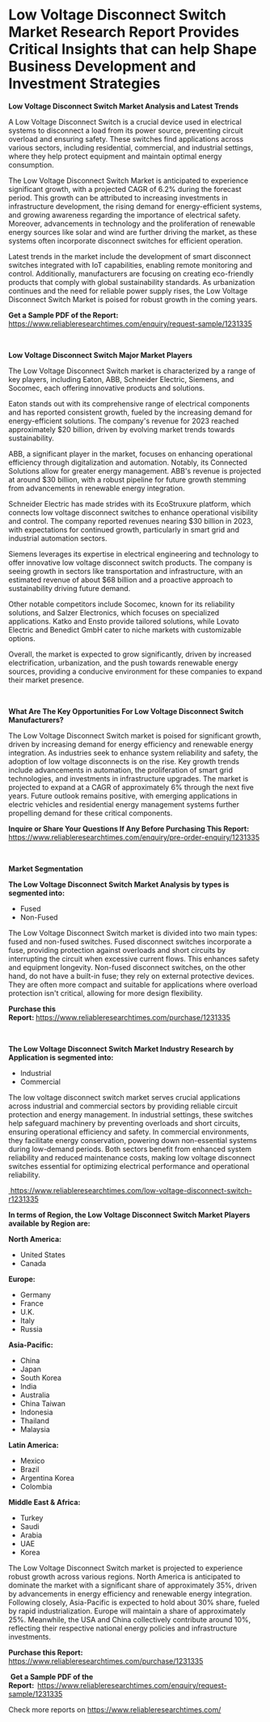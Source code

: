 <p><h1>Low Voltage Disconnect Switch Market Research Report Provides Critical Insights that can help Shape Business Development and Investment Strategies</h1></p><p><strong>Low Voltage Disconnect Switch Market Analysis and Latest Trends</strong></p>
<p><p>A Low Voltage Disconnect Switch is a crucial device used in electrical systems to disconnect a load from its power source, preventing circuit overload and ensuring safety. These switches find applications across various sectors, including residential, commercial, and industrial settings, where they help protect equipment and maintain optimal energy consumption.</p><p>The Low Voltage Disconnect Switch Market is anticipated to experience significant growth, with a projected CAGR of 6.2% during the forecast period. This growth can be attributed to increasing investments in infrastructure development, the rising demand for energy-efficient systems, and growing awareness regarding the importance of electrical safety. Moreover, advancements in technology and the proliferation of renewable energy sources like solar and wind are further driving the market, as these systems often incorporate disconnect switches for efficient operation.</p><p>Latest trends in the market include the development of smart disconnect switches integrated with IoT capabilities, enabling remote monitoring and control. Additionally, manufacturers are focusing on creating eco-friendly products that comply with global sustainability standards. As urbanization continues and the need for reliable power supply rises, the Low Voltage Disconnect Switch Market is poised for robust growth in the coming years.</p></p>
<p><strong>Get a Sample PDF of the Report:&nbsp;</strong> <a href="https://www.reliableresearchtimes.com/enquiry/request-sample/1231335?utm_campaign=2627&utm_medium=2&utm_source=Github&utm_content=ia&utm_term=22022025&utm_id=low-voltage-disconnect-switch">https://www.reliableresearchtimes.com/enquiry/request-sample/1231335</a></p>
<p>&nbsp;</p>
<p><strong>Low Voltage Disconnect Switch Major Market Players</strong></p>
<p><p>The Low Voltage Disconnect Switch market is characterized by a range of key players, including Eaton, ABB, Schneider Electric, Siemens, and Socomec, each offering innovative products and solutions. </p><p>Eaton stands out with its comprehensive range of electrical components and has reported consistent growth, fueled by the increasing demand for energy-efficient solutions. The company's revenue for 2023 reached approximately $20 billion, driven by evolving market trends towards sustainability.</p><p>ABB, a significant player in the market, focuses on enhancing operational efficiency through digitalization and automation. Notably, its Connected Solutions allow for greater energy management. ABB's revenue is projected at around $30 billion, with a robust pipeline for future growth stemming from advancements in renewable energy integration.</p><p>Schneider Electric has made strides with its EcoStruxure platform, which connects low voltage disconnect switches to enhance operational visibility and control. The company reported revenues nearing $30 billion in 2023, with expectations for continued growth, particularly in smart grid and industrial automation sectors.</p><p>Siemens leverages its expertise in electrical engineering and technology to offer innovative low voltage disconnect switch products. The company is seeing growth in sectors like transportation and infrastructure, with an estimated revenue of about $68 billion and a proactive approach to sustainability driving future demand.</p><p>Other notable competitors include Socomec, known for its reliability solutions, and Salzer Electronics, which focuses on specialized applications. Katko and Ensto provide tailored solutions, while Lovato Electric and Benedict GmbH cater to niche markets with customizable options. </p><p>Overall, the market is expected to grow significantly, driven by increased electrification, urbanization, and the push towards renewable energy sources, providing a conducive environment for these companies to expand their market presence.</p></p>
<p>&nbsp;</p>
<p><strong>What Are The Key Opportunities For Low Voltage Disconnect Switch Manufacturers?</strong></p>
<p><p>The Low Voltage Disconnect Switch market is poised for significant growth, driven by increasing demand for energy efficiency and renewable energy integration. As industries seek to enhance system reliability and safety, the adoption of low voltage disconnects is on the rise. Key growth trends include advancements in automation, the proliferation of smart grid technologies, and investments in infrastructure upgrades. The market is projected to expand at a CAGR of approximately 6% through the next five years. Future outlook remains positive, with emerging applications in electric vehicles and residential energy management systems further propelling demand for these critical components.</p></p>
<p><strong>Inquire or Share Your Questions If Any Before Purchasing This Report:</strong> <a href="https://www.reliableresearchtimes.com/enquiry/pre-order-enquiry/1231335?utm_campaign=2627&utm_medium=2&utm_source=Github&utm_content=ia&utm_term=22022025&utm_id=low-voltage-disconnect-switch">https://www.reliableresearchtimes.com/enquiry/pre-order-enquiry/1231335</a></p>
<p>&nbsp;</p>
<p><strong>Market Segmentation</strong></p>
<p><strong>The Low Voltage Disconnect Switch Market Analysis by types is segmented into:</strong></p>
<p><ul><li>Fused</li><li>Non-Fused</li></ul></p>
<p><p>The Low Voltage Disconnect Switch market is divided into two main types: fused and non-fused switches. Fused disconnect switches incorporate a fuse, providing protection against overloads and short circuits by interrupting the circuit when excessive current flows. This enhances safety and equipment longevity. Non-fused disconnect switches, on the other hand, do not have a built-in fuse; they rely on external protective devices. They are often more compact and suitable for applications where overload protection isn't critical, allowing for more design flexibility.</p></p>
<p><strong>Purchase this Report:&nbsp;</strong><a href="https://www.reliableresearchtimes.com/purchase/1231335?utm_campaign=2627&utm_medium=2&utm_source=Github&utm_content=ia&utm_term=22022025&utm_id=low-voltage-disconnect-switch">https://www.reliableresearchtimes.com/purchase/1231335</a></p>
<p>&nbsp;</p>
<p><strong>The Low Voltage Disconnect Switch Market Industry Research by Application is segmented into:</strong></p>
<p><ul><li>Industrial</li><li>Commercial</li></ul></p>
<p><p>The low voltage disconnect switch market serves crucial applications across industrial and commercial sectors by providing reliable circuit protection and energy management. In industrial settings, these switches help safeguard machinery by preventing overloads and short circuits, ensuring operational efficiency and safety. In commercial environments, they facilitate energy conservation, powering down non-essential systems during low-demand periods. Both sectors benefit from enhanced system reliability and reduced maintenance costs, making low voltage disconnect switches essential for optimizing electrical performance and operational reliability.</p></p>
<p><a href="https://www.reliableresearchtimes.com/low-voltage-disconnect-switch-r1231335?utm_campaign=2627&utm_medium=2&utm_source=Github&utm_content=ia&utm_term=22022025&utm_id=low-voltage-disconnect-switch">&nbsp;https://www.reliableresearchtimes.com/low-voltage-disconnect-switch-r1231335</a></p>
<p><strong>In terms of Region, the Low Voltage Disconnect Switch Market Players available by Region are:</strong></p>
<p>
    <p> <strong> North America: </strong>
        <ul>
            <li>United States</li>
            <li>Canada</li>
        </ul>
        </p> 
    <p> <strong> Europe: </strong>
        <ul>
            <li>Germany</li>
            <li>France</li>
            <li>U.K.</li>
            <li>Italy</li>
            <li>Russia</li>
        </ul>
        </p> 
    <p> <strong> Asia-Pacific: </strong>
        <ul>
            <li>China</li>
            <li>Japan</li>
            <li>South Korea</li>
            <li>India</li>
            <li>Australia</li>
            <li>China Taiwan</li>
            <li>Indonesia</li>
            <li>Thailand</li>
            <li>Malaysia</li>
        </ul>
        </p> 
    <p> <strong> Latin America: </strong>
        <ul>
            <li>Mexico</li>
            <li>Brazil</li>
            <li>Argentina Korea</li>
            <li>Colombia</li>
        </ul>
        </p> 
    <p> <strong> Middle East & Africa: </strong>
        <ul>
            <li>Turkey</li>
            <li>Saudi</li>
            <li>Arabia</li>
            <li>UAE</li>
            <li>Korea</li>
        </ul>
    </p>
    </p>
<p><p>The Low Voltage Disconnect Switch market is projected to experience robust growth across various regions. North America is anticipated to dominate the market with a significant share of approximately 35%, driven by advancements in energy efficiency and renewable energy integration. Following closely, Asia-Pacific is expected to hold about 30% share, fueled by rapid industrialization. Europe will maintain a share of approximately 25%. Meanwhile, the USA and China collectively contribute around 10%, reflecting their respective national energy policies and infrastructure investments.</p></p>
<p><strong>Purchase this Report: </strong><a href="https://www.reliableresearchtimes.com/purchase/1231335?utm_campaign=2627&utm_medium=2&utm_source=Github&utm_content=ia&utm_term=22022025&utm_id=low-voltage-disconnect-switch">https://www.reliableresearchtimes.com/purchase/1231335</a></p>
<p>&nbsp;<strong>Get a Sample PDF of the Report:&nbsp;&nbsp;</strong><a href="https://www.reliableresearchtimes.com/enquiry/request-sample/1231335?utm_campaign=2627&utm_medium=2&utm_source=Github&utm_content=ia&utm_term=22022025&utm_id=low-voltage-disconnect-switch">https://www.reliableresearchtimes.com/enquiry/request-sample/1231335</a></p>
<p><strong></strong></p>
<p>Check more reports on <a href="https://www.reliableresearchtimes.com/?utm_campaign=2627&utm_medium=2&utm_source=Github&utm_content=ia&utm_term=22022025&utm_id=low-voltage-disconnect-switch">https://www.reliableresearchtimes.com/</a></p>